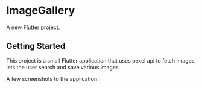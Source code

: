 
# ImageGallery

A new Flutter project.

## Getting Started

This project is a small Flutter application that uses pexel api to fetch images, lets the user search and save various images.

A few screenshots to the application :



